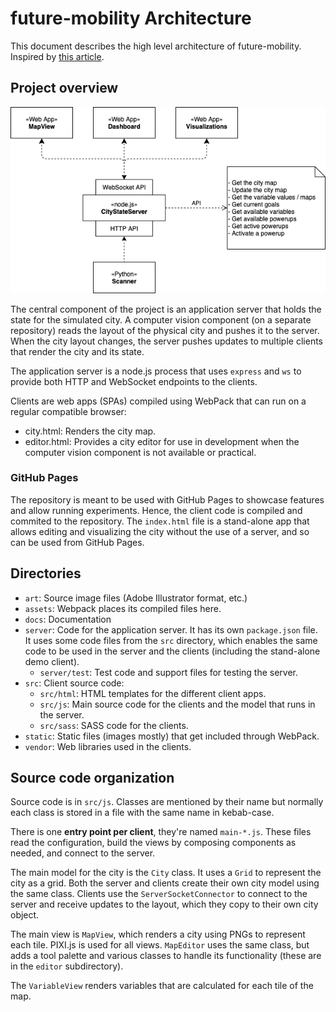 # future-mobility Architecture

This document describes the high level architecture of future-mobility. Inspired by [this article](https://matklad.github.io//2021/02/06/ARCHITECTURE.md.html).

## Project overview

![](docs/architecture.png)

The central component of the project is an application server that holds the state for the simulated
city. A computer vision component (on a separate repository) reads the layout of the physical city
and pushes it to the server. When the city layout changes, the server pushes updates to multiple 
clients that render the city and its state.

The application server is a node.js process that uses `express` and `ws` to provide both HTTP and
WebSocket endpoints to the clients.

Clients are web apps (SPAs) compiled using WebPack that can run on a regular compatible browser:

- city.html: Renders the city map.
- editor.html: Provides a city editor for use in development when the computer vision component is
  not available or practical.

### GitHub Pages

The repository is meant to be used with GitHub Pages to showcase features and allow running 
experiments. Hence, the client code is compiled and commited to the repository. The `index.html`
file is a stand-alone app that allows editing and visualizing the city without the use of a server,
and so can be used from GitHub Pages.

## Directories

- `art`: Source image files (Adobe Illustrator format, etc.)
- `assets`: Webpack places its compiled files here.
- `docs`: Documentation
- `server`: Code for the application server. It has its own `package.json` file. It uses some code
  files from the `src` directory, which enables the same code to be used in the server and the 
  clients (including the stand-alone demo client).
  - `server/test`: Test code and support files for testing the server.
- `src`: Client source code:
  - `src/html`: HTML templates for the different client apps.
  - `src/js`: Main source code for the clients and the model that runs in the server.
  - `src/sass`: SASS code for the clients.
- `static`: Static files (images mostly) that get included through WebPack.
- `vendor`: Web libraries used in the clients.

## Source code organization

Source code is in `src/js`. Classes are mentioned by their name but normally each class is stored
in a file with the same name in kebab-case.

There is one  **entry point per client**, they're named `main-*.js`. These files read the 
configuration, build the views by composing components as needed, and connect to the server.

The main model for the city is the `City` class. It uses a `Grid` to represent the city as a grid.
Both the server and clients create their own city model using the same class. Clients use the
`ServerSocketConnector` to connect to the server and receive updates to the layout, which they 
copy to their own city object.

The main view is `MapView`, which renders a city using PNGs to represent each tile. PIXI.js is
used for all views. `MapEditor` uses the same class, but adds a tool palette and various classes
to handle its functionality (these are in the `editor` subdirectory).

The `VariableView` renders variables that are calculated for each tile of the map.
